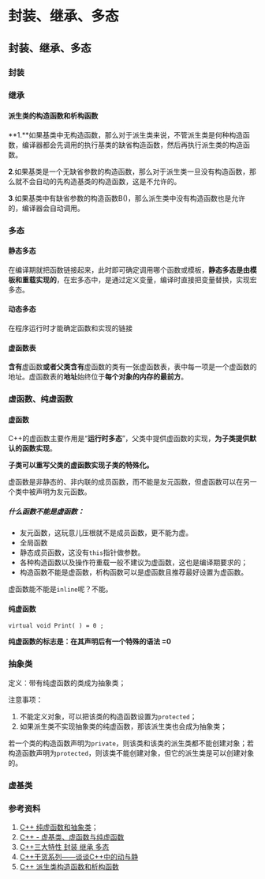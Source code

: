 # 封装、继承、多态

## 封装、继承、多态

### 封装

### 继承

#### 派生类的构造函数和析构函数

**1.**如果基类中无构造函数，那么对于派生类来说，不管派生类是何种构造函数，编译器都会先调用的执行基类的缺省构造函数，然后再执行派生类的构造函数。

**2**.如果基类是一个无缺省参数的构造函数，那么对于派生类一旦没有构造函数，那么就不会自动的先构造基类的构造函数，这是不允许的。

**3**.如果基类中有缺省参数的构造函数B()，那么派生类中没有构造函数也是允许的，编译器会自动调用。

### 多态



#### 静态多态

在编译期就把函数链接起来，此时即可确定调用哪个函数或模板，**静态多态是由模板和重载实现的**，在宏多态中，是通过定义变量，编译时直接把变量替换，实现宏多态。

#### 动态多态

在程序运行时才能确定函数和实现的链接

#### 虚函数表

**含有**虚函数**或者父类含有**虚函数的类有一张虚函数表，表中每一项是一个虚函数的地址。虚函数表的**地址**始终位于**每个对象的内存的最前方**。



### 虚函数、纯虚函数

#### 虚函数

C++的虚函数主要作用是“**运行时多态**”，父类中提供虚函数的实现，**为子类提供默认的函数实现**。

**子类可以重写父类的虚函数实现子类的特殊化。**

虚函数是非静态的、非内联的成员函数，而不能是友元函数，但虚函数可以在另一个类中被声明为友元函数。

##### 什么函数不能是虚函数：

- 友元函数，这玩意儿压根就不是成员函数，更不能为虚。
- 全局函数
- 静态成员函数，这没有`this`指针做参数。
- 各种构造函数以及操作符重载一般不建议为虚函数，这也是编译期要求的；
- 构造函数不能是虚函数，析构函数可以是虚函数且推荐最好设置为虚函数。

虚函数能不能是`inline`呢？不能。

#### 纯虚函数

`virtual void Print( ) = 0 ;`

**纯虚函数的标志是：在其声明后有一个特殊的语法 =0**

### 抽象类

定义：带有纯虚函数的类成为抽象类；

注意事项：

1. 不能定义对象，可以把该类的构造函数设置为`protected`；
2. 如果派生类不实现抽象类的纯虚函数，那该派生类也会成为抽象类；

若一个类的构造函数声明为`private`，则该类和该类的派生类都不能创建对象；若构造函数声明为`protected`，则该类不能创建对象，但它的派生类是可以创建对象的。

### 虚基类

### 参考资料

1. [C++ 纯虚函数和抽象类](https://www.cnblogs.com/wkfvawl/p/10802625.html)；
2. [C++ - 虚基类、虚函数与纯虚函数](https://developer.aliyun.com/article/441299)
3. [C++三大特性 封装 继承 多态](https://www.cnblogs.com/qianqiannian/p/6037520.html)
4. [C++干货系列——谈谈C++中的动与静](https://zhuanlan.zhihu.com/p/268941222)
5. [C++ 派生类构造函数和析构函数](https://www.cnblogs.com/wkfvawl/p/10738409.html)

